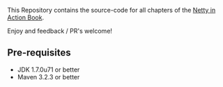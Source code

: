 This Repository contains the source-code for all chapters of the [Netty in Action Book](http://manning.com/maurer).

Enjoy and feedback / PR's welcome!

## Pre-requisites

- JDK 1.7.0u71 or better
- Maven 3.2.3 or better

